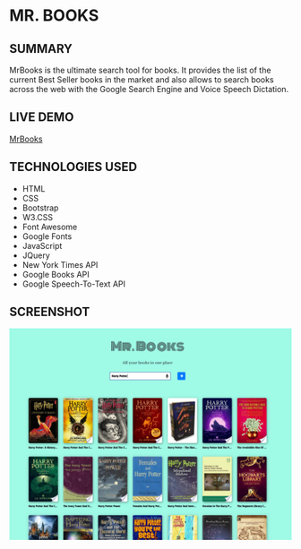 # MR. BOOKS

## SUMMARY

MrBooks is the ultimate search tool for books. It provides the list of the current Best Seller books in the market and also allows to search books across the web with the Google Search Engine and Voice Speech Dictation.

## LIVE DEMO

[MrBooks](https://carlostrujillo90.github.io/MrBooks/)

## TECHNOLOGIES USED

- HTML
- CSS
- Bootstrap
- W3.CSS
- Font Awesome
- Google Fonts
- JavaScript
- JQuery
- New York Times API
- Google Books API
- Google Speech-To-Text API

## SCREENSHOT

![screenshot](screenshots/screen1.PNG)
